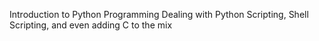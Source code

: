 Introduction to Python Programming
Dealing with Python Scripting, Shell Scripting, and even adding C to the mix